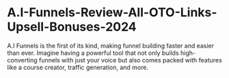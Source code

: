 # A.I-Funnels-Review-All-OTO-Links-Upsell-Bonuses-2024
A.I Funnels is the first of its kind, making funnel building faster and easier than ever. Imagine having a powerful tool that not only builds high-converting funnels with just your voice but also comes packed with features like a course creator, traffic generation, and more.
